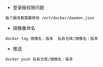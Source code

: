 - 登录报权限问题
~~~
每个服务都需要修改 /ect/docker/daemon.json
~~~

- 镜像重命名
~~~
docker tag 镜像名：版本  私有仓库/镜像名：版本
~~~
- 推送
~~~
docker push 私有仓库/镜像名：版本
~~~
